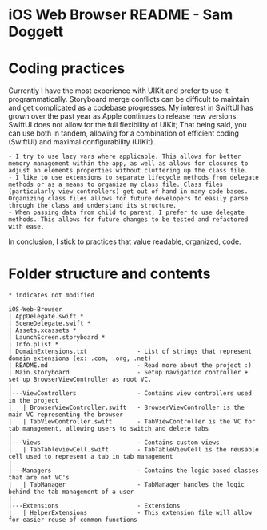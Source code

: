 #  iOS Web Browser README - Sam Doggett

# Coding practices 

Currently I have the most experience with UIKit and prefer to use it programmatically. Storyboard merge conflicts can be difficult to maintain and get complicated as a codebase progresses. My interest in SwiftUI has grown over the past year as Apple continues to release new versions. SwiftUI does not allow for the full flexibility of UIKit; That being said, you can use both in tandem, allowing for a combination of efficient coding (SwiftUI) and maximal configurability (UIKit).

    - I try to use lazy vars where applicable. This allows for better memory management within the app, as well as allows for closures to adjust an elements properties without cluttering up the class file.
    - I like to use extensions to separate lifecycle methods from delegate methods or as a means to organize my class file. Class files (particularly view controllers) get out of hand in many code bases. Organizing class files allows for future developers to easily parse through the class and understand its structure.
    - When passing data from child to parent, I prefer to use delegate methods. This allows for future changes to be tested and refactored with ease.

In conclusion, I stick to practices that value readable, organized, code. 

# Folder structure and contents
```
* indicates not modified

iOS-Web-Browser
| AppDelegate.swift *
| SceneDelegate.swift *
| Assets.xcassets *
| LaunchScreen.storyboard *
| Info.plist *
| DomainExtensions.txt              - List of strings that represent domain extensions (ex: .com, .org, .net)
| README.md                         - Read more about the project :)
| Main.storyboard                   - Setup navigation controller + set up BrowserViewController as root VC.
|
|---ViewControllers                 - Contains view controllers used in the project
|   | BrowserViewController.swift   - BrowserViewController is the main VC representing the browser
|   | TabViewController.swift       - TabViewController is the VC for tab management, allowing users to switch and delete tabs
|   
|---Views                           - Contains custom views   
|   | TabTableviewCell.swift        - TabTableViewCell is the reusable cell used to represent a tab in tab management
|   
|---Managers                        - Contains the logic based classes that are not VC's
|   | TabManager                    - TabManager handles the logic behind the tab management of a user
|
|---Extensions                      - Extensions
|   | HelperExtensions              - This extension file will allow for easier reuse of common functions
```
